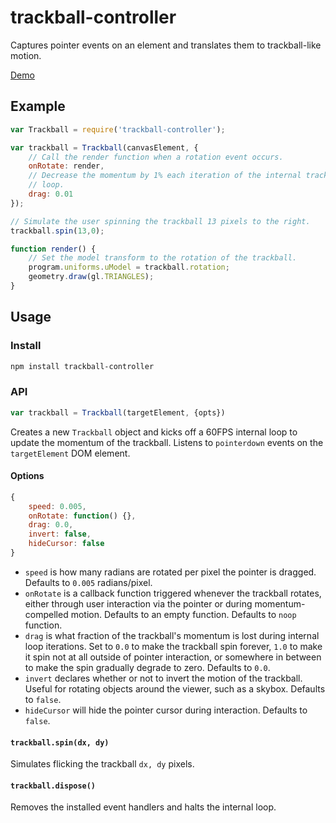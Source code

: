 # trackball-controller

Captures pointer events on an element and translates them to trackball-like motion.

[Demo](http://wwwtyro.github.io/trackball-controller)

## Example

```js
var Trackball = require('trackball-controller');

var trackball = Trackball(canvasElement, {
    // Call the render function when a rotation event occurs.
    onRotate: render,
    // Decrease the momentum by 1% each iteration of the internal trackball
    // loop.
    drag: 0.01
});

// Simulate the user spinning the trackball 13 pixels to the right.
trackball.spin(13,0);

function render() {
    // Set the model transform to the rotation of the trackball.
    program.uniforms.uModel = trackball.rotation;
    geometry.draw(gl.TRIANGLES);
}
```

## Usage

### Install
```sh
npm install trackball-controller
```

### API
```js
var trackball = Trackball(targetElement, {opts})
```

Creates a new `Trackball` object and kicks off a 60FPS internal loop to update the
momentum of the trackball. Listens to `pointerdown` events on the `targetElement`
DOM element.

#### Options

```js
{
    speed: 0.005,
    onRotate: function() {},
    drag: 0.0,
    invert: false,
    hideCursor: false
}
```

* `speed` is how many radians are rotated per pixel the pointer is dragged.
  Defaults to `0.005` radians/pixel.
* `onRotate` is a callback function triggered whenever the trackball rotates,
  either through user interaction via the pointer or during momentum-compelled
  motion. Defaults to an empty function. Defaults to `noop` function.
* `drag` is what fraction of the trackball's momentum is lost during internal
  loop iterations. Set to `0.0` to make the trackball spin forever,
  `1.0` to make it spin not at all outside of pointer interaction, or somewhere
  in between to make the spin gradually degrade to zero. Defaults to `0.0`.
* `invert` declares whether or not to invert the motion of the trackball. Useful
  for rotating objects around the viewer, such as a skybox. Defaults to `false`.
* `hideCursor` will hide the pointer cursor during interaction. Defaults to `false`.

#### `trackball.spin(dx, dy)`

Simulates flicking the trackball `dx, dy` pixels.

#### `trackball.dispose()`

Removes the installed event handlers and halts the internal loop.
